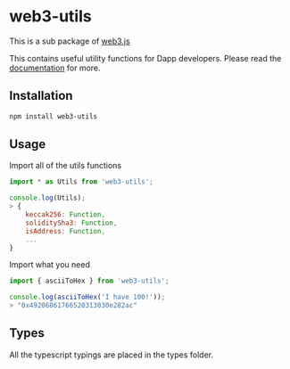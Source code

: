 # web3-utils

This is a sub package of [web3.js][repo]

This contains useful utility functions for Dapp developers.
Please read the [documentation][docs] for more.

## Installation

```bash
npm install web3-utils
```

## Usage

Import all of the utils functions

```js
import * as Utils from 'web3-utils';

console.log(Utils);
> {
    keccak256: Function,
    soliditySha3: Function,
    isAddress: Function,
    ...
}
```

Import what you need

```js
import { asciiToHex } from 'web3-utils';

console.log(asciiToHex('I have 100!'));
> "0x49206861766520313030e282ac"
```

## Types

All the typescript typings are placed in the types folder.

[docs]: http://web3js.readthedocs.io/en/1.0/
[repo]: https://github.com/ethereum/web3.js
